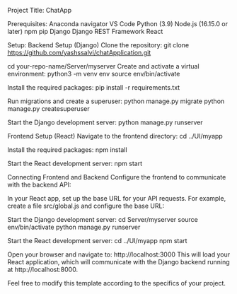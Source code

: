 Project Title:
ChatApp

Prerequisites:
Anaconda navigator
VS Code
Python (3.9)
Node.js (16.15.0 or later)
npm
pip
Django
Django REST Framework
React

Setup:
Backend Setup (Django)
Clone the repository:
git clone https://github.com/yashssalvi/chatApplication.git

cd your-repo-name/Server/myserver
Create and activate a virtual environment:
python3 -m venv env
source env/bin/activate

Install the required packages:
pip install -r requirements.txt

Run migrations and create a superuser:
python manage.py migrate
python manage.py createsuperuser

Start the Django development server:
python manage.py runserver

Frontend Setup (React)
Navigate to the frontend directory:
cd ../UI/myapp

Install the required packages:
npm install

Start the React development server:
npm start

Connecting Frontend and Backend
Configure the frontend to communicate with the backend API:

In your React app, set up the base URL for your API requests. For example, create a file src/global.js and configure the base URL:

Start the Django development server:
cd Server/myserver
source env/bin/activate
python manage.py runserver

Start the React development server:
cd ../UI/myapp
npm start

Open your browser and navigate to:
http://localhost:3000
This will load your React application, which will communicate with the Django backend running at http://localhost:8000.

Feel free to modify this template according to the specifics of your project.
